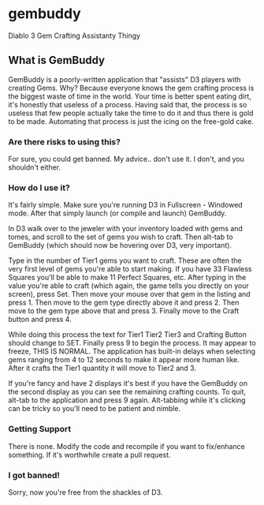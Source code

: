 gembuddy
========

Diablo 3 Gem Crafting Assistanty Thingy

## What is GemBuddy

GemBuddy is a poorly-written application that "assists" D3 players with creating Gems. Why? Because everyone 
knows the gem crafting process is the biggest waste of time in the world. Your time is better spent eating 
dirt, it's honestly that useless of a process. Having said that, the process is so useless that few people actually 
take the time to do it and thus there is gold to be made. Automating that process is just the icing on the 
free-gold cake.

### Are there risks to using this?

For sure, you could get banned. My advice.. don't use it. I don't, and you shouldn't either.

### How do I use it?

It's fairly simple. Make sure you're running D3 in Fullscreen - Windowed mode. After that simply launch 
(or compile and launch) GemBuddy. 

In D3 walk over to the jeweler with your inventory loaded with gems and 
tomes, and scroll to the set of gems you wish to craft. Then alt-tab to GemBuddy (which should now be hovering 
over D3, very important). 

Type in the number of Tier1 gems you want to craft. These are often the very first 
level of gems you're able to start making. If you have 33 Flawless Squares you'll be able to make 11 Perfect 
Squares, etc. After typing in the value you're able to craft (which again, the game tells you directly on 
your screen), press Set. Then move your mouse over that gem in the listing and press 1. Then move to the gem 
type directly above it and press 2. Then move to the gem type above that and press 3. Finally move to the 
Craft button and press 4.

While doing this process the text for Tier1 Tier2 Tier3 and Crafting Button should change to SET. Finally press 
9 to begin the process. It may appear to freeze, THIS IS NORMAL. The application has built-in delays when 
selecting gems ranging from 4 to 12 seconds to make it appear more human like. After it crafts the Tier1 
quantity it will move to Tier2 and 3. 

If you're fancy and have 2 displays it's best if you have the GemBuddy on the second display as you can see the 
remaining crafting counts. To quit, alt-tab to the application and press 9 again. Alt-tabbing while it's clicking 
can be tricky so you'll need to be patient and nimble.

### Getting Support

There is none. Modify the code and recompile if you want to fix/enhance something. If it's worthwhile create a pull 
request.

### I got banned!

Sorry, now you're free from the shackles of D3.
